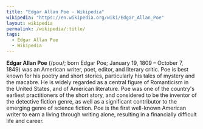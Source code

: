 ```yaml
---
title: "Edgar Allan Poe - Wikipedia"
wikipedia: "https://en.wikipedia.org/wiki/Edgar_Allan_Poe"
layout: wikipedia
permalink: /wikipedia/:title/
tags:
  - Edgar Allan Poe
  - Wikipedia
---
```

**Edgar Allan Poe** (/poʊ/; born Edgar Poe; January 19, 1809 – October 7, 1849) was an American writer, poet, editor, and literary critic. Poe is best known for his poetry and short stories, particularly his tales of mystery and the macabre. He is widely regarded as a central figure of Romanticism in the United States, and of American literature. Poe was one of the country's earliest practitioners of the short story, and considered to be the inventor of the detective fiction genre, as well as a significant contributor to the emerging genre of science fiction. Poe is the first well-known American writer to earn a living through writing alone, resulting in a financially difficult life and career.